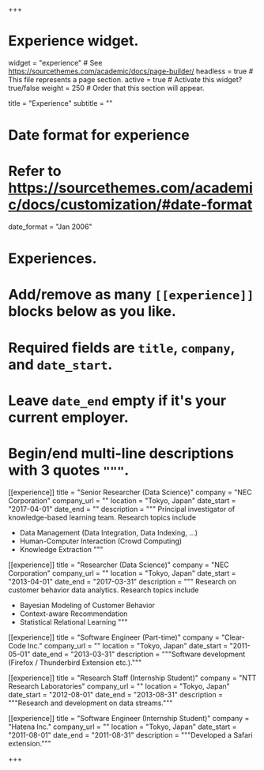 +++
# Experience widget.
widget = "experience"  # See https://sourcethemes.com/academic/docs/page-builder/
headless = true  # This file represents a page section.
active = true  # Activate this widget? true/false
weight = 250  # Order that this section will appear.

title = "Experience"
subtitle = ""

# Date format for experience
#   Refer to https://sourcethemes.com/academic/docs/customization/#date-format
date_format = "Jan 2006"

# Experiences.
#   Add/remove as many `[[experience]]` blocks below as you like.
#   Required fields are `title`, `company`, and `date_start`.
#   Leave `date_end` empty if it's your current employer.
#   Begin/end multi-line descriptions with 3 quotes `"""`.

[[experience]]
  title = "Senior Researcher (Data Science)"
  company = "NEC Corporation"
  company_url = ""
  location = "Tokyo, Japan"
  date_start = "2017-04-01"
  date_end = ""
  description = """
  Principal investigator of knowledge-based learning team. Research topics include
  
  * Data Management (Data Integration, Data Indexing, ...)
  * Human-Computer Interaction (Crowd Computing)
  * Knowledge Extraction
  """

[[experience]]
  title = "Researcher (Data Science)"
  company = "NEC Corporation"
  company_url = ""
  location = "Tokyo, Japan"
  date_start = "2013-04-01"
  date_end = "2017-03-31"
  description = """
Research on customer behavior data analytics. Research topics include
* Bayesian Modeling of Customer Behavior
* Context-aware Recommendation
* Statistical Relational Learning
"""

[[experience]]
  title = "Software Engineer (Part-time)"
  company = "Clear-Code Inc."
  company_url = ""
  location = "Tokyo, Japan"
  date_start = "2011-05-01"
  date_end = "2013-03-31"
  description = """Software development (Firefox / Thunderbird Extension etc.)."""

[[experience]]
  title = "Research Staff (Internship Student)"
  company = "NTT Research Laboratories"
  company_url = ""
  location = "Tokyo, Japan"
  date_start = "2012-08-01"
  date_end = "2013-08-31"
  description = """Research and development on data streams."""

[[experience]]
  title = "Software Engineer (Internship Student)"
  company = "Hatena Inc."
  company_url = ""
  location = "Tokyo, Japan"
  date_start = "2011-08-01"
  date_end = "2011-08-31"
  description = """Developed a Safari extension."""

+++
